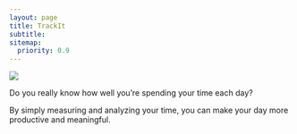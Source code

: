 ```yaml
---
layout: page
title: TrackIt
subtitle:
sitemap:
  priority: 0.9
---
```


<img src="{{ '/assets/img/main.jpg' | prepend: site.baseurl }}" id="about-img">

<div id="describe-text">
	<p>Do you really know how well you’re spending your time each day?</p>
	<p>By simply measuring and analyzing your time, you can make your day more productive and meaningful.</p>
</div>
